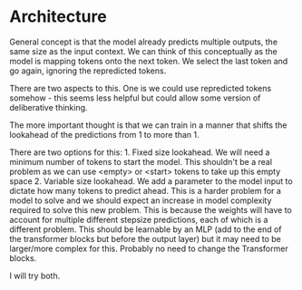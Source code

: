# Architecture

General concept is that the model already predicts multiple outputs, the same size as the input context. We can think of this conceptually as the model is mapping tokens onto the next token. We select the last token and go again, ignoring the repredicted tokens.

There are two aspects to this. One is we could use repredicted tokens somehow - this seems less helpful but could allow some version of deliberative thinking.

The more important thought is that we can train in a manner that shifts the lookahead of the predictions from 1 to more than 1.

There are two options for this:
    1. Fixed size lookahead. We will need a minimum number of tokens to start the model. This shouldn't be a real problem as we can use \<empty> or \<start> tokens to take up this empty space
    2. Variable size lookahead. We add a parameter to the model input to dictate how many tokens to predict ahead. This is a harder problem for a model to solve and we should expect an increase in model complexity required to solve this new problem. This is because the weights will have to account for multiple different stepsize predictions, each of which is a different problem.
    This should be learnable by an MLP (add to the end of the transformer blocks but before the output layer) but it may need to be larger/more complex for this. Probably no need to change the Transformer blocks.

I will try both.
